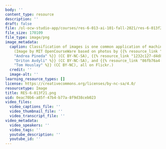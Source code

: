 ```yaml
---
body: ''
content_type: resource
description: ''
draft: false
file: /ol-ocw-studio-app/courses/res-6-013-ai-101-fall-2021/res-6-013f21.png
file_size: 170109
file_type: image/png
image_metadata:
  caption: Classification of images is one common application of machine learning.
    (Image by MIT OpenCourseWare based on photos by {{% resource_link "753d7780-1aae-463f-95ef-7e30980b16de"
    "Andrea Pineda" %}} (CC BY-NC-SA), {{% resource_link "1232c127-d4d8-47ce-8b28-e7d6524489a1"
    "Driton Avdyli" %}} (CC BY-NC-SA), and {{% resource_link "86fb76a4-978d-4ac1-9b63-03f5b886f8aa"
    "Tom Houslay" %}} (CC BY-NC), all on Flickr.)
  credit: ''
  image-alt: ''
learning_resource_types: []
license: https://creativecommons.org/licenses/by-nc-sa/4.0/
resourcetype: Image
title: RES-6-013f21.png
uid: 0eac70b6-a85f-47b4-b77a-8f9d38ceb023
video_files:
  video_captions_file: ''
  video_thumbnail_file: ''
  video_transcript_file: ''
video_metadata:
  video_speakers: ''
  video_tags: ''
  youtube_description: ''
  youtube_id: ''
---
```

